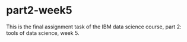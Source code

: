 # part2-week5

This is the final assignment task of the IBM data science course, part 2: tools of data science, week 5. 
